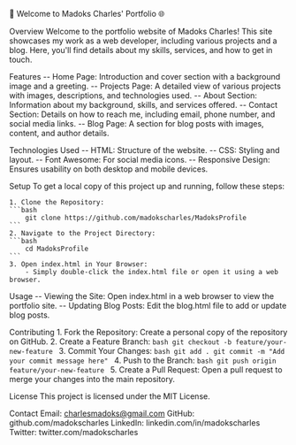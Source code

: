 🚀 Welcome to Madoks Charles' Portfolio 🌐

Overview
    Welcome to the portfolio website of Madoks Charles! This site showcases my work as a web developer, including various projects and a blog. Here, you'll find details about my skills, services, and how to get in touch.

Features
    -- Home Page: Introduction and cover section with a background image and a greeting.
    -- Projects Page: A detailed view of various projects with images, descriptions, and technologies used.
    -- About Section: Information about my background, skills, and services offered.
    -- Contact Section: Details on how to reach me, including email, phone number, and social media links.
    -- Blog Page: A section for blog posts with images, content, and author details.

Technologies Used
    -- HTML: Structure of the website.
    -- CSS: Styling and layout.
    -- Font Awesome: For social media icons.
    -- Responsive Design: Ensures usability on both desktop and mobile devices.

Setup
    To get a local copy of this project up and running, follow these steps:

    1. Clone the Repository:
    ```bash
        git clone https://github.com/madokscharles/MadoksProfile
    ```
    2. Navigate to the Project Directory:
    ```bash
        cd MadoksProfile
    ```
    3. Open index.html in Your Browser:
        - Simply double-click the index.html file or open it using a web browser.

Usage
    -- Viewing the Site: Open index.html in a web browser to view the portfolio site.
    -- Updating Blog Posts: Edit the blog.html file to add or update blog posts.

Contributing
    1. Fork the Repository: Create a personal copy of the repository on GitHub.
    2. Create a Feature Branch:
    ```bash
        git checkout -b feature/your-new-feature
    ```
    3. Commit Your Changes:
    ```bash
        git add .
        git commit -m "Add your commit message here"
    ```
    4. Push to the Branch:
    ```bash
        git push origin feature/your-new-feature
    ```
    5. Create a Pull Request: Open a pull request to merge your changes into the main repository.

License
    This project is licensed under the MIT License.

Contact
    Email: charlesmadoks@gmail.com
    GitHub: github.com/madokscharles
    LinkedIn: linkedin.com/in/madokscharles
    Twitter: twitter.com/madokscharles